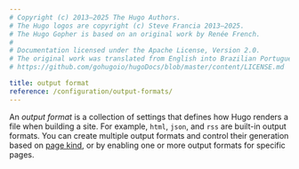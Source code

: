 ```yaml
---
# Copyright (c) 2013–2025 The Hugo Authors.
# The Hugo logos are copyright (c) Steve Francia 2013–2025.
# The Hugo Gopher is based on an original work by Renée French.
#
# Documentation licensed under the Apache License, Version 2.0.
# The original work was translated from English into Brazilian Portuguese.
# https://github.com/gohugoio/hugoDocs/blob/master/content/LICENSE.md

title: output format
reference: /configuration/output-formats/
---
```


An _output format_ is a collection of settings that defines how Hugo renders a file when building a site. For example, `html`, `json`, and `rss` are built-in output formats. You can create multiple output formats and control their generation based on [page kind](g), or by enabling one or more output formats for specific pages.
